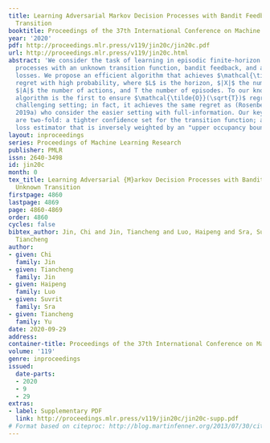 ```yaml
---
title: Learning Adversarial Markov Decision Processes with Bandit Feedback and Unknown
  Transition
booktitle: Proceedings of the 37th International Conference on Machine Learning
year: '2020'
pdf: http://proceedings.mlr.press/v119/jin20c/jin20c.pdf
url: http://proceedings.mlr.press/v119/jin20c.html
abstract: 'We consider the task of learning in episodic finite-horizon Markov decision
  processes with an unknown transition function, bandit feedback, and adversarial
  losses. We propose an efficient algorithm that achieves $\mathcal{\tilde{O}}(L|X|\sqrt{|A|T})$
  regret with high probability, where $L$ is the horizon, $|X|$ the number of states,
  $|A|$ the number of actions, and T the number of episodes. To our knowledge, our
  algorithm is the first to ensure $\mathcal{\tilde{O}}(\sqrt{T})$ regret in this
  challenging setting; in fact, it achieves the same regret as (Rosenberg & Mansour,
  2019a) who consider the easier setting with full-information. Our key contributions
  are two-fold: a tighter confidence set for the transition function; and an optimistic
  loss estimator that is inversely weighted by an "upper occupancy bound".'
layout: inproceedings
series: Proceedings of Machine Learning Research
publisher: PMLR
issn: 2640-3498
id: jin20c
month: 0
tex_title: Learning Adversarial {M}arkov Decision Processes with Bandit Feedback and
  Unknown Transition
firstpage: 4860
lastpage: 4869
page: 4860-4869
order: 4860
cycles: false
bibtex_author: Jin, Chi and Jin, Tiancheng and Luo, Haipeng and Sra, Suvrit and Yu,
  Tiancheng
author:
- given: Chi
  family: Jin
- given: Tiancheng
  family: Jin
- given: Haipeng
  family: Luo
- given: Suvrit
  family: Sra
- given: Tiancheng
  family: Yu
date: 2020-09-29
address: 
container-title: Proceedings of the 37th International Conference on Machine Learning
volume: '119'
genre: inproceedings
issued:
  date-parts:
  - 2020
  - 9
  - 29
extras:
- label: Supplementary PDF
  link: http://proceedings.mlr.press/v119/jin20c/jin20c-supp.pdf
# Format based on citeproc: http://blog.martinfenner.org/2013/07/30/citeproc-yaml-for-bibliographies/
---
```


